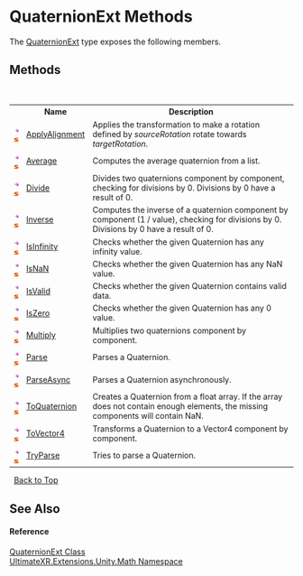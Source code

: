 # QuaternionExt Methods
 

The <a href="T_UltimateXR_Extensions_Unity_Math_QuaternionExt">QuaternionExt</a> type exposes the following members.


## Methods
&nbsp;<table><tr><th></th><th>Name</th><th>Description</th></tr><tr><td>![Public method](media/pubmethod.gif "Public method")![Static member](media/static.gif "Static member")</td><td><a href="M_UltimateXR_Extensions_Unity_Math_QuaternionExt_ApplyAlignment">ApplyAlignment</a></td><td>
Applies the transformation to make a rotation defined by *sourceRotation* rotate towards *targetRotation*.</td></tr><tr><td>![Public method](media/pubmethod.gif "Public method")![Static member](media/static.gif "Static member")</td><td><a href="M_UltimateXR_Extensions_Unity_Math_QuaternionExt_Average">Average</a></td><td>
Computes the average quaternion from a list.</td></tr><tr><td>![Public method](media/pubmethod.gif "Public method")![Static member](media/static.gif "Static member")</td><td><a href="M_UltimateXR_Extensions_Unity_Math_QuaternionExt_Divide">Divide</a></td><td>
Divides two quaternions component by component, checking for divisions by 0. Divisions by 0 have a result of 0.</td></tr><tr><td>![Public method](media/pubmethod.gif "Public method")![Static member](media/static.gif "Static member")</td><td><a href="M_UltimateXR_Extensions_Unity_Math_QuaternionExt_Inverse">Inverse</a></td><td>
Computes the inverse of a quaternion component by component (1 / value), checking for divisions by 0. Divisions by 0 have a result of 0.</td></tr><tr><td>![Public method](media/pubmethod.gif "Public method")![Static member](media/static.gif "Static member")</td><td><a href="M_UltimateXR_Extensions_Unity_Math_QuaternionExt_IsInfinity">IsInfinity</a></td><td>
Checks whether the given Quaternion has any infinity value.</td></tr><tr><td>![Public method](media/pubmethod.gif "Public method")![Static member](media/static.gif "Static member")</td><td><a href="M_UltimateXR_Extensions_Unity_Math_QuaternionExt_IsNaN">IsNaN</a></td><td>
Checks whether the given Quaternion has any NaN value.</td></tr><tr><td>![Public method](media/pubmethod.gif "Public method")![Static member](media/static.gif "Static member")</td><td><a href="M_UltimateXR_Extensions_Unity_Math_QuaternionExt_IsValid">IsValid</a></td><td>
Checks whether the given Quaternion contains valid data.</td></tr><tr><td>![Public method](media/pubmethod.gif "Public method")![Static member](media/static.gif "Static member")</td><td><a href="M_UltimateXR_Extensions_Unity_Math_QuaternionExt_IsZero">IsZero</a></td><td>
Checks whether the given Quaternion has any 0 value.</td></tr><tr><td>![Public method](media/pubmethod.gif "Public method")![Static member](media/static.gif "Static member")</td><td><a href="M_UltimateXR_Extensions_Unity_Math_QuaternionExt_Multiply">Multiply</a></td><td>
Multiplies two quaternions component by component.</td></tr><tr><td>![Public method](media/pubmethod.gif "Public method")![Static member](media/static.gif "Static member")</td><td><a href="M_UltimateXR_Extensions_Unity_Math_QuaternionExt_Parse">Parse</a></td><td>
Parses a Quaternion.</td></tr><tr><td>![Public method](media/pubmethod.gif "Public method")![Static member](media/static.gif "Static member")</td><td><a href="M_UltimateXR_Extensions_Unity_Math_QuaternionExt_ParseAsync">ParseAsync</a></td><td>
Parses a Quaternion asynchronously.</td></tr><tr><td>![Public method](media/pubmethod.gif "Public method")![Static member](media/static.gif "Static member")</td><td><a href="M_UltimateXR_Extensions_Unity_Math_QuaternionExt_ToQuaternion">ToQuaternion</a></td><td>
Creates a Quaternion from a float array. If the array does not contain enough elements, the missing components will contain NaN.</td></tr><tr><td>![Public method](media/pubmethod.gif "Public method")![Static member](media/static.gif "Static member")</td><td><a href="M_UltimateXR_Extensions_Unity_Math_QuaternionExt_ToVector4">ToVector4</a></td><td>
Transforms a Quaternion to a Vector4 component by component.</td></tr><tr><td>![Public method](media/pubmethod.gif "Public method")![Static member](media/static.gif "Static member")</td><td><a href="M_UltimateXR_Extensions_Unity_Math_QuaternionExt_TryParse">TryParse</a></td><td>
Tries to parse a Quaternion.</td></tr></table>&nbsp;
<a href="#quaternionext-methods">Back to Top</a>

## See Also


#### Reference
<a href="T_UltimateXR_Extensions_Unity_Math_QuaternionExt">QuaternionExt Class</a><br /><a href="N_UltimateXR_Extensions_Unity_Math">UltimateXR.Extensions.Unity.Math Namespace</a><br />